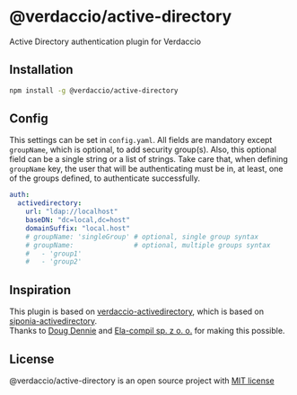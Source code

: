 # @verdaccio/active-directory

Active Directory authentication plugin for Verdaccio

## Installation

```bash
npm install -g @verdaccio/active-directory
```

## Config

This settings can be set in `config.yaml`. All fields are mandatory except `groupName`, which is optional, to add security group(s). Also, this optional field can be a single string or a list of strings. Take care that, when defining `groupName` key, the user that will be authenticating must be in, at least, one of the groups defined, to authenticate successfully.

```yaml
auth:
  activedirectory:
    url: "ldap://localhost"
    baseDN: "dc=local,dc=host"
    domainSuffix: "local.host"
    # groupName: 'singleGroup' # optional, single group syntax
    # groupName:               # optional, multiple groups syntax
    #   - 'group1'
    #   - 'group2'
```

## Inspiration

This plugin is based on [verdaccio-activedirectory](https://github.com/nowhammies/verdaccio-activedirectory), which is based on [siponia-activedirectory](https://github.com/ela-compil/sinopia-activedirectory).  
Thanks to [Doug Dennie](https://github.com/nowhammies) and [Ela-compil sp. z o. o.](https://github.com/ela-compil) for making this possible.

## License

@verdaccio/active-directory is an open source project with [MIT license](LICENSE)
